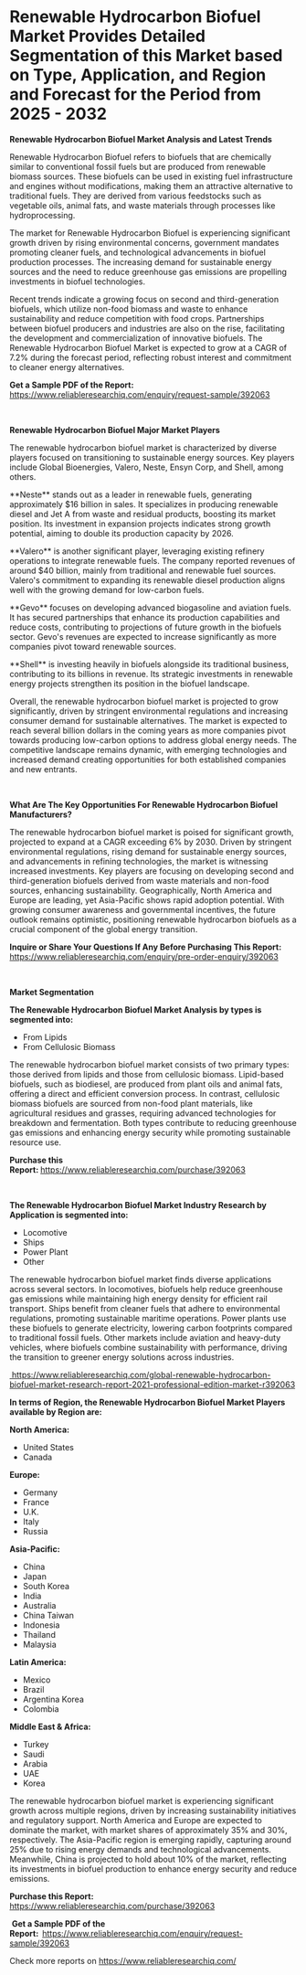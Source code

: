 <p><h1>Renewable Hydrocarbon Biofuel Market Provides Detailed Segmentation of this Market based on Type, Application, and Region and Forecast for the Period from 2025 - 2032</h1></p><p><strong>Renewable Hydrocarbon Biofuel Market Analysis and Latest Trends</strong></p>
<p><p>Renewable Hydrocarbon Biofuel refers to biofuels that are chemically similar to conventional fossil fuels but are produced from renewable biomass sources. These biofuels can be used in existing fuel infrastructure and engines without modifications, making them an attractive alternative to traditional fuels. They are derived from various feedstocks such as vegetable oils, animal fats, and waste materials through processes like hydroprocessing.</p><p>The market for Renewable Hydrocarbon Biofuel is experiencing significant growth driven by rising environmental concerns, government mandates promoting cleaner fuels, and technological advancements in biofuel production processes. The increasing demand for sustainable energy sources and the need to reduce greenhouse gas emissions are propelling investments in biofuel technologies.</p><p>Recent trends indicate a growing focus on second and third-generation biofuels, which utilize non-food biomass and waste to enhance sustainability and reduce competition with food crops. Partnerships between biofuel producers and industries are also on the rise, facilitating the development and commercialization of innovative biofuels. The Renewable Hydrocarbon Biofuel Market is expected to grow at a CAGR of 7.2% during the forecast period, reflecting robust interest and commitment to cleaner energy alternatives.</p></p>
<p><strong>Get a Sample PDF of the Report:&nbsp;</strong> <a href="https://www.reliableresearchiq.com/enquiry/request-sample/392063?utm_campaign=1170&utm_medium=2&utm_source=Github&utm_content=ia&utm_term=16012025&utm_id=renewable-hydrocarbon-biofuel">https://www.reliableresearchiq.com/enquiry/request-sample/392063</a></p>
<p>&nbsp;</p>
<p><strong>Renewable Hydrocarbon Biofuel Major Market Players</strong></p>
<p><p>The renewable hydrocarbon biofuel market is characterized by diverse players focused on transitioning to sustainable energy sources. Key players include Global Bioenergies, Valero, Neste, Ensyn Corp, and Shell, among others.</p><p>**Neste** stands out as a leader in renewable fuels, generating approximately $16 billion in sales. It specializes in producing renewable diesel and Jet A from waste and residual products, boosting its market position. Its investment in expansion projects indicates strong growth potential, aiming to double its production capacity by 2026.</p><p>**Valero** is another significant player, leveraging existing refinery operations to integrate renewable fuels. The company reported revenues of around $40 billion, mainly from traditional and renewable fuel sources. Valero's commitment to expanding its renewable diesel production aligns well with the growing demand for low-carbon fuels.</p><p>**Gevo** focuses on developing advanced biogasoline and aviation fuels. It has secured partnerships that enhance its production capabilities and reduce costs, contributing to projections of future growth in the biofuels sector. Gevo's revenues are expected to increase significantly as more companies pivot toward renewable sources.</p><p>**Shell** is investing heavily in biofuels alongside its traditional business, contributing to its billions in revenue. Its strategic investments in renewable energy projects strengthen its position in the biofuel landscape.</p><p>Overall, the renewable hydrocarbon biofuel market is projected to grow significantly, driven by stringent environmental regulations and increasing consumer demand for sustainable alternatives. The market is expected to reach several billion dollars in the coming years as more companies pivot towards producing low-carbon options to address global energy needs. The competitive landscape remains dynamic, with emerging technologies and increased demand creating opportunities for both established companies and new entrants.</p></p>
<p>&nbsp;</p>
<p><strong>What Are The Key Opportunities For Renewable Hydrocarbon Biofuel Manufacturers?</strong></p>
<p><p>The renewable hydrocarbon biofuel market is poised for significant growth, projected to expand at a CAGR exceeding 6% by 2030. Driven by stringent environmental regulations, rising demand for sustainable energy sources, and advancements in refining technologies, the market is witnessing increased investments. Key players are focusing on developing second and third-generation biofuels derived from waste materials and non-food sources, enhancing sustainability. Geographically, North America and Europe are leading, yet Asia-Pacific shows rapid adoption potential. With growing consumer awareness and governmental incentives, the future outlook remains optimistic, positioning renewable hydrocarbon biofuels as a crucial component of the global energy transition.</p></p>
<p><strong>Inquire or Share Your Questions If Any Before Purchasing This Report:</strong> <a href="https://www.reliableresearchiq.com/enquiry/pre-order-enquiry/392063?utm_campaign=1170&utm_medium=2&utm_source=Github&utm_content=ia&utm_term=16012025&utm_id=renewable-hydrocarbon-biofuel">https://www.reliableresearchiq.com/enquiry/pre-order-enquiry/392063</a></p>
<p>&nbsp;</p>
<p><strong>Market Segmentation</strong></p>
<p><strong>The Renewable Hydrocarbon Biofuel Market Analysis by types is segmented into:</strong></p>
<p><ul><li>From Lipids</li><li>From Cellulosic Biomass</li></ul></p>
<p><p>The renewable hydrocarbon biofuel market consists of two primary types: those derived from lipids and those from cellulosic biomass. Lipid-based biofuels, such as biodiesel, are produced from plant oils and animal fats, offering a direct and efficient conversion process. In contrast, cellulosic biomass biofuels are sourced from non-food plant materials, like agricultural residues and grasses, requiring advanced technologies for breakdown and fermentation. Both types contribute to reducing greenhouse gas emissions and enhancing energy security while promoting sustainable resource use.</p></p>
<p><strong>Purchase this Report:&nbsp;</strong><a href="https://www.reliableresearchiq.com/purchase/392063?utm_campaign=1170&utm_medium=2&utm_source=Github&utm_content=ia&utm_term=16012025&utm_id=renewable-hydrocarbon-biofuel">https://www.reliableresearchiq.com/purchase/392063</a></p>
<p>&nbsp;</p>
<p><strong>The Renewable Hydrocarbon Biofuel Market Industry Research by Application is segmented into:</strong></p>
<p><ul><li>Locomotive</li><li>Ships</li><li>Power Plant</li><li>Other</li></ul></p>
<p><p>The renewable hydrocarbon biofuel market finds diverse applications across several sectors. In locomotives, biofuels help reduce greenhouse gas emissions while maintaining high energy density for efficient rail transport. Ships benefit from cleaner fuels that adhere to environmental regulations, promoting sustainable maritime operations. Power plants use these biofuels to generate electricity, lowering carbon footprints compared to traditional fossil fuels. Other markets include aviation and heavy-duty vehicles, where biofuels combine sustainability with performance, driving the transition to greener energy solutions across industries.</p></p>
<p><a href="https://www.reliableresearchiq.com/global-renewable-hydrocarbon-biofuel-market-research-report-2021-professional-edition-market-r392063?utm_campaign=1170&utm_medium=2&utm_source=Github&utm_content=ia&utm_term=16012025&utm_id=renewable-hydrocarbon-biofuel">&nbsp;https://www.reliableresearchiq.com/global-renewable-hydrocarbon-biofuel-market-research-report-2021-professional-edition-market-r392063</a></p>
<p><strong>In terms of Region, the Renewable Hydrocarbon Biofuel Market Players available by Region are:</strong></p>
<p>
    <p> <strong> North America: </strong>
        <ul>
            <li>United States</li>
            <li>Canada</li>
        </ul>
        </p> 
    <p> <strong> Europe: </strong>
        <ul>
            <li>Germany</li>
            <li>France</li>
            <li>U.K.</li>
            <li>Italy</li>
            <li>Russia</li>
        </ul>
        </p> 
    <p> <strong> Asia-Pacific: </strong>
        <ul>
            <li>China</li>
            <li>Japan</li>
            <li>South Korea</li>
            <li>India</li>
            <li>Australia</li>
            <li>China Taiwan</li>
            <li>Indonesia</li>
            <li>Thailand</li>
            <li>Malaysia</li>
        </ul>
        </p> 
    <p> <strong> Latin America: </strong>
        <ul>
            <li>Mexico</li>
            <li>Brazil</li>
            <li>Argentina Korea</li>
            <li>Colombia</li>
        </ul>
        </p> 
    <p> <strong> Middle East & Africa: </strong>
        <ul>
            <li>Turkey</li>
            <li>Saudi</li>
            <li>Arabia</li>
            <li>UAE</li>
            <li>Korea</li>
        </ul>
    </p>
    </p>
<p><p>The renewable hydrocarbon biofuel market is experiencing significant growth across multiple regions, driven by increasing sustainability initiatives and regulatory support. North America and Europe are expected to dominate the market, with market shares of approximately 35% and 30%, respectively. The Asia-Pacific region is emerging rapidly, capturing around 25% due to rising energy demands and technological advancements. Meanwhile, China is projected to hold about 10% of the market, reflecting its investments in biofuel production to enhance energy security and reduce emissions.</p></p>
<p><strong>Purchase this Report: </strong><a href="https://www.reliableresearchiq.com/purchase/392063?utm_campaign=1170&utm_medium=2&utm_source=Github&utm_content=ia&utm_term=16012025&utm_id=renewable-hydrocarbon-biofuel">https://www.reliableresearchiq.com/purchase/392063</a></p>
<p>&nbsp;<strong>Get a Sample PDF of the Report:&nbsp;&nbsp;</strong><a href="https://www.reliableresearchiq.com/enquiry/request-sample/392063?utm_campaign=1170&utm_medium=2&utm_source=Github&utm_content=ia&utm_term=16012025&utm_id=renewable-hydrocarbon-biofuel">https://www.reliableresearchiq.com/enquiry/request-sample/392063</a></p>
<p><strong></strong></p>
<p>Check more reports on <a href="https://www.reliableresearchiq.com/?utm_campaign=1170&utm_medium=2&utm_source=Github&utm_content=ia&utm_term=16012025&utm_id=renewable-hydrocarbon-biofuel">https://www.reliableresearchiq.com/</a></p>